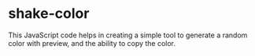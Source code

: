 # shake-color
This JavaScript code helps in creating a simple tool to generate a random color with preview, and the ability to copy the color.
